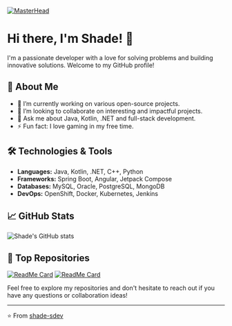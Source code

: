 [![MasterHead](https://i.imgur.com/PPkkAez.jpg)]([https://kieran.app](https://github.com/shade-sdev))
# Hi there, I'm Shade! 👋

I'm a passionate developer with a love for solving problems and building innovative solutions. Welcome to my GitHub profile!

## 💼 About Me

- 🔭 I’m currently working on various open-source projects.
- 👯 I’m looking to collaborate on interesting and impactful projects.
- 💬 Ask me about Java, Kotlin, .NET and full-stack development.
- ⚡ Fun fact: I love gaming in my free time.

## 🛠 Technologies & Tools

- **Languages:** Java, Kotlin, .NET, C++, Python
- **Frameworks:** Spring Boot, Angular, Jetpack Compose
- **Databases:** MySQL, Oracle, PostgreSQL, MongoDB
- **DevOps:** OpenShift, Docker, Kubernetes, Jenkins

## 📈 GitHub Stats

![Shade's GitHub stats](https://github-readme-stats.vercel.app/api?username=shade-sdev&show_icons=true&theme=radical)

## 🌟 Top Repositories

[![ReadMe Card](https://github-readme-stats.vercel.app/api/pin/?username=shade-sdev&repo=SecVault&theme=radical)](https://github.com/shade-sdev/SecVault)
[![ReadMe Card](https://github-readme-stats.vercel.app/api/pin/?username=shade-sdev&repo=ShadeTorrent&theme=radical)](https://github.com/shade-sdev/ShadeTorrent)

Feel free to explore my repositories and don't hesitate to reach out if you have any questions or collaboration ideas!

---

⭐️ From [shade-sdev](https://github.com/shade-sdev)
